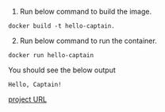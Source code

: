 1. Run below command to build the image.

```
docker build -t hello-captain.
```

2. Run below command to run the container.

```
docker run hello-captain
```

You should see the below output

```
Hello, Captain!
```
[project URL](https://github.com/puneetjain12057/basicDockerfile)